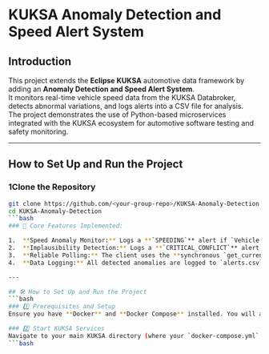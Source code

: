 # KUKSA Anomaly Detection and Speed Alert System

## Introduction
This project extends the **Eclipse KUKSA** automotive data framework by adding an **Anomaly Detection and Speed Alert System**.  
It monitors real-time vehicle speed data from the KUKSA Databroker, detects abnormal variations, and logs alerts into a CSV file for analysis.  
The project demonstrates the use of Python-based microservices integrated with the KUKSA ecosystem for automotive software testing and safety monitoring.

---

## How to Set Up and Run the Project

### 1️Clone the Repository
```bash
git clone https://github.com/<your-group-repo>/KUKSA-Anomaly-Detection.git
cd KUKSA-Anomaly-Detection
```bash
### 🔑 Core Features Implemented:

1.  **Speed Anomaly Monitor:** Logs a **`SPEEDING`** alert if `Vehicle.Speed` exceeds a user-defined threshold (`--max-speed`).
2.  **Implausibility Detection:** Logs a **`CRITICAL_CONFLICT`** alert if **Brake** and **Accelerator** positions exceed a low, defined threshold (`--max-brake-accel`) simultaneously.
3.  **Reliable Polling:** The client uses the **synchronous `get_current_values()`** method to ensure data is reliably fetched and processed at a fixed frequency (`--hz`).
4.  **Data Logging:** All detected anomalies are logged to `alerts.csv` and printed to the console.

---

## 🛠️ How to Set Up and Run the Project
```bash
### 1️⃣ Prerequisites and Setup
Ensure you have **Docker** and **Docker Compose** installed. You will also need **Python 3.8+** and the necessary dependencies (e.g., `kuksa-client`).

### 2️⃣ Start KUKSA Services
Navigate to your main KUKSA directory (where your `docker-compose.yml` is located) and start the Data Broker and Mock Provider in the background:
```bash
